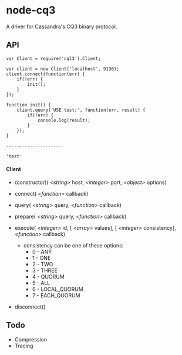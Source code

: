 node-cq3
========

A driver for Cassandra's CQ3 binary protocol.

API
---

    var Client = require('cql3').Client;
    
    var client = new Client('localhost', 9130);
    client.connect(function(err) {
        if(!err) {
            init();
        }
    });
    
    function init() {
        client.query('USE test;', function(err, result) {
            if(!err) {
                console.log(result);
            }
        });
    }
    
    ---------------------
    
    'test'
    
#### Client

* (constructor)( _&lt;string&gt;_ host, _&lt;integer&gt;_ port, _&lt;object&gt;_ options)
* connect( _&lt;function&gt;_ callback) 
* query( _&lt;string&gt;_ query, _&lt;function&gt;_ callback)
* prepare( _&lt;string&gt;_ query, _&lt;function&gt;_ callback)
* execute( _&lt;integer&gt;_ id, [ _&lt;array&gt;_ values], [ _&lt;integer&gt;_ consistency], _&lt;function&gt;_ callback)
  * consistency can be one of these options:
    * 0 - ANY
    * 1 - ONE
    * 2 - TWO
    * 3 - THREE
    * 4 - QUORUM
    * 5 - ALL
    * 6 - LOCAL_QUORUM
    * 7 - EACH_QUORUM
    
* disconnect()


Todo
----

* Compression
* Tracing
